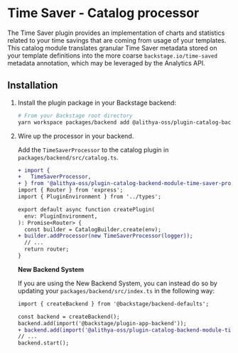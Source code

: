 # Time Saver - Catalog processor

The Time Saver plugin provides an implementation of charts and statistics
related to your time savings that are coming from usage of your templates. This
catalog module translates granular Time Saver metadata stored on your template
definitions into the more coarse `backstage.io/time-saved` metadata annotation,
which may be leveraged by the Analytics API.

## Installation

1. Install the plugin package in your Backstage backend:

   ```sh
   # From your Backstage root directory
   yarn workspace packages/backend add @alithya-oss/plugin-catalog-backend-module-time-saver-processor
   ```

2. Wire up the processor in your backend.

   Add the `TimeSaverProcessor` to the catalog plugin in
   `packages/backend/src/catalog.ts`.

   ```diff
   + import {
   +   TimeSaverProcessor,
   + } from '@alithya-oss/plugin-catalog-backend-module-time-saver-processor';
   import { Router } from 'express';
   import { PluginEnvironment } from '../types';

   export default async function createPlugin(
     env: PluginEnvironment,
   ): Promise<Router> {
     const builder = CatalogBuilder.create(env);
   + builder.addProcessor(new TimeSaverProcessor(logger));
     // ...
     return router;
   }
   ```

   **New Backend System**

   If you are using the New Backend System, you can instead do so by updating
   your `packages/backend/src/index.ts` in the following way:

   ```diff
   import { createBackend } from '@backstage/backend-defaults';

   const backend = createBackend();
   backend.add(import('@backstage/plugin-app-backend'));
   + backend.add(import('@alithya-oss/plugin-catalog-backend-module-time-saver-processor'));
   // ...
   backend.start();
   ```
